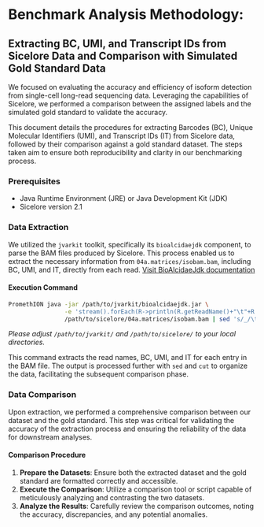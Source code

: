 # Benchmark Analysis Methodology: 
## Extracting BC, UMI, and Transcript IDs from Sicelore Data and Comparison with Simulated Gold Standard Data

We focused on evaluating the accuracy and efficiency of isoform detection from single-cell long-read sequencing data. Leveraging the capabilities of Sicelore, we performed a comparison between the assigned labels and the simulated gold standard to validate the accuracy.

This document details the procedures for extracting Barcodes (BC), Unique Molecular Identifiers (UMI), and Transcript IDs (IT) from Sicelore data, followed by their comparison against a gold standard dataset. The steps taken aim to ensure both reproducibility and clarity in our benchmarking process.

### Prerequisites

- Java Runtime Environment (JRE) or Java Development Kit (JDK)
- Sicelore version 2.1

### Data Extraction

We utilized the `jvarkit` toolkit, specifically its `bioalcidaejdk` component, to parse the BAM files produced by Sicelore. This process enabled us to extract the necessary information from `04a.matrices/isobam.bam`, including BC, UMI, and IT, directly from each read.
[Visit BioAlcidaeJdk documentation](http://lindenb.github.io/jvarkit/BioAlcidaeJdk.html)
#### Execution Command

```bash
PromethION java -jar /path/to/jvarkit/bioalcidaejdk.jar \
                -e 'stream().forEach(R->println(R.getReadName()+"\t"+R.getAttribute("BC")+"\t"+R.getAttribute("U8")+"\t"+R.getAttribute("IT")));' \
                /path/to/sicelore/04a.matrices/isobam.bam | sed 's/_/\t/4'| cut -f1,3,4,5 | grep -v undef > read_bc_umi_trns_sicelore.tsv
```

*Please adjust `/path/to/jvarkit/` and `/path/to/sicelore/` to your local directories.*

This command extracts the read names, BC, UMI, and IT for each entry in the BAM file. The output is processed further with `sed` and `cut` to organize the data, facilitating the subsequent comparison phase.

### Data Comparison

Upon extraction, we performed a comprehensive comparison between our dataset and the gold standard. This step was critical for validating the accuracy of the extraction process and ensuring the reliability of the data for downstream analyses.

#### Comparison Procedure

1. **Prepare the Datasets**: Ensure both the extracted dataset and the gold standard are formatted correctly and accessible.
2. **Execute the Comparison**: Utilize a comparison tool or script capable of meticulously analyzing and contrasting the two datasets.
3. **Analyze the Results**: Carefully review the comparison outcomes, noting the accuracy, discrepancies, and any potential anomalies.
